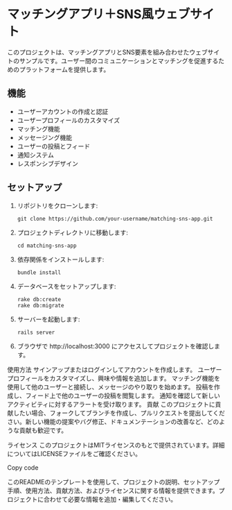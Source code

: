 # マッチングアプリ＋SNS風ウェブサイト

このプロジェクトは、マッチングアプリとSNS要素を組み合わせたウェブサイトのサンプルです。ユーザー間のコミュニケーションとマッチングを促進するためのプラットフォームを提供します。

## 機能

- ユーザーアカウントの作成と認証
- ユーザープロフィールのカスタマイズ
- マッチング機能
- メッセージング機能
- ユーザーの投稿とフィード
- 通知システム
- レスポンシブデザイン

## セットアップ

1. リポジトリをクローンします:

   ```shell
   git clone https://github.com/your-username/matching-sns-app.git
   ```
2. プロジェクトディレクトリに移動します:

   ```shell
   cd matching-sns-app
   ```
3. 依存関係をインストールします:

   ```shell
   bundle install
   ```
4. データベースをセットアップします:

   ```shell
   rake db:create
   rake db:migrate
   ```
5. サーバーを起動します:

   ```shell
   rails server
   ```
6. ブラウザで http://localhost:3000 にアクセスしてプロジェクトを確認します。

使用方法
サインアップまたはログインしてアカウントを作成します。
ユーザープロフィールをカスタマイズし、興味や情報を追加します。
マッチング機能を使用して他のユーザーと接続し、メッセージのやり取りを始めます。
投稿を作成し、フィード上で他のユーザーの投稿を閲覧します。
通知を確認して新しいアクティビティに対するアラートを受け取ります。
貢献
このプロジェクトに貢献したい場合、フォークしてブランチを作成し、プルリクエストを提出してください。新しい機能の提案やバグ修正、ドキュメンテーションの改善など、どのような貢献も歓迎です。

ライセンス
このプロジェクトはMITライセンスのもとで提供されています。詳細についてはLICENSEファイルをご確認ください。

Copy code

このREADMEのテンプレートを使用して、プロジェクトの説明、セットアップ手順、使用方法、貢献方法、およびライセンスに関する情報を提供できます。プロジェクトに合わせて必要な情報を追加・編集してください。